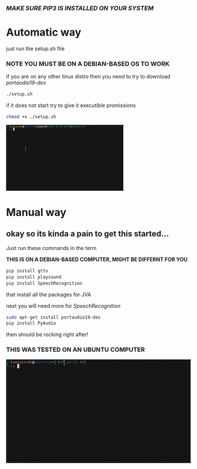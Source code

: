 ### ***MAKE SURE PIP3 IS INSTALLED ON YOUR SYSTEM***

# Automatic way

just run the setup.sh file

### NOTE YOU MUST BE ON A DEBIAN-BASED OS TO WORK
if you are on any other linux distro then you need to try to download *portaudio19-dev*

```bash
./setup.sh
```
if it does not start try to give it executible promissions 
```bash
chmod +x ./setup.sh
```

![A Gif running ./setup.sh](media/running-setup.gif)

# Manual way

## okay so its kinda a pain to get this started...

Just run these commands in the term

**THIS IS ON A DEBIAN-BASED COMPUTER, MIGHT BE DIFFERNT FOR YOU**

```bash
pip install gtts
pip install playsound
pip install SpeechRecognition
```

that install all the packages for JVA

next you will need more for *SpeechRecognition*

```bash
sudo apt-get install portaudio19-dev
pip install PyAudio
```

then should be rocking right after!

### THIS WAS TESTED ON AN UBUNTU COMPUTER

![lookie](media/neofetched-ubuntu.gif)
